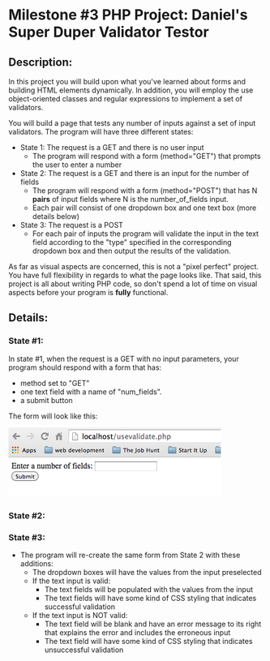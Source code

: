 # Milestone #3 PHP Project: Daniel's Super Duper Validator Testor


## Description:
In this project you will build upon what you've learned about forms and building HTML elements dynamically. In
addition, you will employ the use object-oriented classes and regular expressions to implement a set of validators.

You will build a page that tests any number of inputs against a set of input validators. The program will have
three different states:
- State 1: The request is a GET and there is no user input
  - The program will respond with a form (method="GET") that prompts the user to enter a number
- State 2: The request is a GET and there is an input for the number of fields
  - The program will respond with a form (method="POST") that has N **pairs** of input fields where N is
  the number_of_fields input.
  - Each pair will consist of one dropdown box and one text box (more details below)
- State 3: The request is a POST
  - For each pair of inputs the program will validate the input in the text field according to the "type" specified
  in the corresponding dropdown box and then output the results of the validation.

As far as visual aspects are concerned, this is not a "pixel perfect" project. You have full flexibility in regards to what the page looks like. That said, this project is all about writing PHP code, so don't spend a lot of time on
visual aspects before your program is **fully** functional.
  
## Details:
### State #1:
In state #1, when the request is a GET with no input parameters, your program should respond  with a form that has:
- method set to "GET"
- one text field with a name of "num_fields".
- a submit button

The form will look like this:

![state 1](image01.png)

### State #2:


### State #3:


  - The program will re-create the same form from State 2 with these additions:
    - The dropdown boxes will have the values from the input preselected
    - If the text input is valid:
      - The text fields will be populated with the values from the input
      - The text fields will have some kind of CSS styling that indicates successful validation
    - If the text input is NOT valid:
      - The text field will be blank and have an error message to its right that explains the error and includes
      the erroneous input
      - The text field will have some kind of CSS styling that indicates unsuccessful validation
      
      
  
